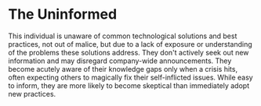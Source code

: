 # The Uninformed

This individual is unaware of common technological solutions and best practices, not out of malice, but due to a lack of exposure or understanding of the problems these solutions address. They don't actively seek out new information and may disregard company-wide announcements. They become acutely aware of their knowledge gaps only when a crisis hits, often expecting others to magically fix their self-inflicted issues. While easy to inform, they are more likely to become skeptical than immediately adopt new practices.
